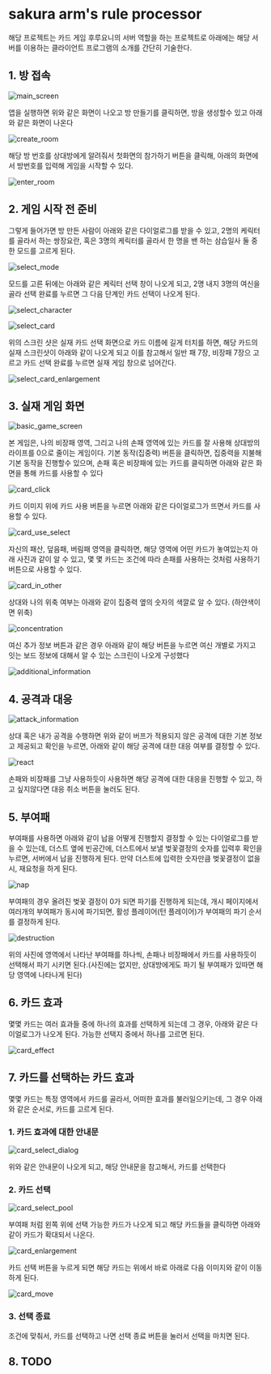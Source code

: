 # sakura arm's rule processor
해당 프로젝트는 카드 게임 후루요니의 서버 역할을 하는 프로젝트로 아래에는 해당 서버를 이용하는 클라이언트 프로그램의 소개를 간단히 기술한다.

## 1. 방 접속
![main_screen](/image_for_readme/1_connect%20room/1_main_screen.PNG)

앱을 실행하면 위와 같은 화면이 나오고 방 만들기를 클릭하면, 방을 생성할수 있고 아래와 같은 화면이 나온다

![create_room](/image_for_readme/1_connect%20room/2_create_room.PNG)  

해당  방 번호를 상대방에게 알려줘서 첫화면의 참가하기 버튼을 클릭해, 아래의 화면에서 방번호를 입력해 게임을 시작할 수 있다.

![enter_room](/image_for_readme/1_connect%20room/3_enter_room.PNG)  

## 2. 게임 시작 전 준비
그렇게 들어가면 방 만든 사람이 아래와 같은 다이얼로그를 받을 수 있고, 2명의 케릭터를 골라서 하는 쌍장요란, 혹은 3명의 케릭터를 골라서 한
명을 밴 하는 삼습일사 둘 중 한 모드를 고르게 된다.

![select_mode](/image_for_readme/2_before_game_start/1_select_mode.PNG) 

모드를 고른 뒤에는 아래와 같은 케릭터 선택 창이 나오게 되고, 2명 내지 3명의 여신을 골라 선택 완료를 누르면 그 다음 단계인 카드 선택이 나오게 된다.  

![select_character](/image_for_readme/2_before_game_start/2_select_character.PNG)  

![select_card](/image_for_readme/2_before_game_start/3_select_card.PNG)

위의 스크린 샷은 실재 카드 선택 화면으로 카드 이름에 길게 터치를 하면, 해당 카드의 실재 스크린샷이 아래와 같이 나오게 되고 이를 참고해서 일반 패 7장, 비장패 7장으 고르고 카드 선택 완료를 누르면 실재 게임 창으로 넘어간다.  

![select_card_enlargement](/image_for_readme/2_before_game_start/4_select_card_enlargement.PNG)

## 3. 실재 게임 화면  
![basic_game_screen](/image_for_readme/3_basic_game_information/1_basic_game_screen.PNG)

본 게임은, 나의 비장패 영역, 그리고 나의 손패 영역에 있는 카드를 잘 사용해 상대방의 라이프를 0으로 줄이는 게임이다.
기본 동작(집중력) 버튼을 클릭하면, 집중력을 지불해 기본 동작을 진행할수 있으며, 손패 혹은 비장패에 있는 카드를 클릭하면 아래와 같은 화면을 통해
카드를 사용할 수 있다  

![card_click](/image_for_readme/3_basic_game_information/2_card_click.PNG)  

카드 이미지 위에 카드 사용 버튼을 누르면 아래와 같은 다이얼로그가 뜨면서 카드를 사용할 수 있다.  

![card_use_select](/image_for_readme/3_basic_game_information/3_card_use.PNG)

자신의 패산, 덮음패, 버림패 영역을 클릭하면, 해당 영역에 어떤 카드가 놓여있는지 아래 사진과 같이 알 수 있고, 몇 몇 카드는 조건에 따라 손패를 사용하는 것처럼 사용하기 버튼으로 사용할 수 있다.

![card_in_other](/image_for_readme/3_basic_game_information/4_card_image_in_other.PNG)

상대와 나의 위축 여부는 아래와 같이 집중력 옆의 숫자의 색깔로 알 수 있다. (하얀색이면 위축)

![concentration](/image_for_readme/3_basic_game_information/5_cocentration.jpg)  

여신 추가 정보 버튼과 같은 경우 아래와 같이 해당 버튼을 누르면 여신 개별로 가지고 잇는 보드 정보에 대해서 알 수 있는 스크린이 나오게 구성했다

![additional_information](/image_for_readme/3_basic_game_information/6_addtional_information.PNG)  

## 4. 공격과 대응
![attack_information](/image_for_readme/4_attack/1_attack_information.PNG)  

상대 혹은 내가 공격을 수행하면 위와 같이 버프가 적용되지 않은 공격에 대한 기본 정보고 제공되고 확인을 누르면, 아래와 같이 해당 공격에 대한 
대응 여부를 결정할 수 있다.  

![react](/image_for_readme/4_attack/2_react.PNG)

손패와 비장패를 그냥 사용하듯이 사용하면 해당 공격에 대한 대응을 진행할 수 있고, 하고 싶지않다면 대응 취소 버튼을 눌러도 된다.  

## 5. 부여패

부여패를 사용하면 아래와 같이 납을 어떻게 진행할지 결정할 수 있는 다이얼로그를 받을 수 있는데, 더스트 옆에 빈공간에, 더스트에서
보낼 벚꽃결정의 숫자를 입력후 확인을 누르면, 서버에서 납을 진행하게 된다. 만약 더스트에 입력한 숫자만큼 벚꽃결정이 없을시, 재요청을 하게 된다.

![nap](/image_for_readme/5_enchantment/1_nap.PNG)  

부여패의 경우 올려진 벚꽃 결정이 0가 되면 파기를 진행하게 되는데, 개시 페이지에서 여러개의 부여패가 동시에 파기되면, 활성 플레이어(턴 플레이어)가
부여패의 파기 순서를 결정하게 된다.

![destruction](/image_for_readme/5_enchantment/2_destruction.PNG)  

위의 사진에 영역에서 나타난 부여패를 하나씩, 손패나 비장패에서 카드를 사용하듯이 선택해서 파기 시키면 된다.(사진에는 없지만, 
상대방에게도 파기 될 부여패가 있따면 해당 영역에 나타나게 된다)

## 6. 카드 효과

몇몇 카드는 여러 효과들 중에 하나의 효과를 선택하게 되는데 그 경우, 아래와 같은 다이얼로그가 나오게 된다. 가능한 선택지 중에서 하나를 고르면 된다.

![card_effect](/image_for_readme/6_card_effect/1_select_card_effect.png)

## 7. 카드를 선택하는 카드 효과  

몇몇 카드는 특정 영역에서 카드를 골라서, 어떠한 효과를 불러일으키는데, 그 경우 아래와 같은 순서로, 카드를 고르게 된다.  


### 1. 카드 효과에 대한 안내문
![card_select_dialog](/image_for_readme/7_card_effect_card_select/1_card_select_dialog.jpg)   

위와 같은 안내문이 나오게 되고, 해당 안내문을 참고해서, 카드를 선택한다  

### 2. 카드 선택
![card_select_pool](/image_for_readme/7_card_effect_card_select/2_card_select_pool.jpg)  

부여패 처럼 왼쪽 위에 선택 가능한 카드가 나오게 되고 해당 카드들을 클릭하면 아래와 같이 카드가 확대되서 나온다.

![card_enlargement](/image_for_readme/7_card_effect_card_select/3_card_enlargement_select.jpg)  

카드 선택 버튼을 누르게 되면 해당 카드는 위에서 바로 아래로 다음 이미지와 같이 이동하게 된다.  

![card_move](/image_for_readme/7_card_effect_card_select/4_card_move.jpg)  

### 3. 선택 종료  

조건에 맞춰서, 카드를 선택하고 나면 선택 종료 버튼을 눌러서 선택을 마치면 된다.  

## 8. TODO
















